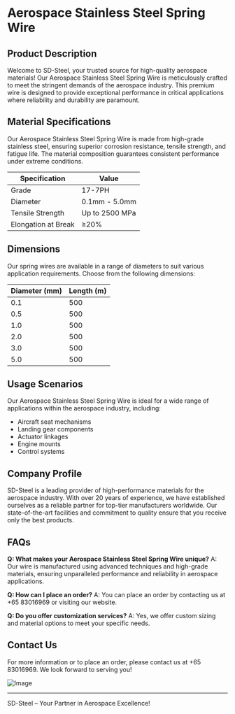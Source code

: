 # Aerospace Stainless Steel Spring Wire

## Product Description

Welcome to SD-Steel, your trusted source for high-quality aerospace materials! Our Aerospace Stainless Steel Spring Wire is meticulously crafted to meet the stringent demands of the aerospace industry. This premium wire is designed to provide exceptional performance in critical applications where reliability and durability are paramount.

## Material Specifications

Our Aerospace Stainless Steel Spring Wire is made from high-grade stainless steel, ensuring superior corrosion resistance, tensile strength, and fatigue life. The material composition guarantees consistent performance under extreme conditions.

| Specification | Value |
|---------------|-------|
| Grade         | 17-7PH |
| Diameter      | 0.1mm - 5.0mm |
| Tensile Strength | Up to 2500 MPa |
| Elongation at Break | ≥20% |

## Dimensions

Our spring wires are available in a range of diameters to suit various application requirements. Choose from the following dimensions:

| Diameter (mm) | Length (m) |
|---------------|------------|
| 0.1            | 500        |
| 0.5            | 500        |
| 1.0            | 500        |
| 2.0            | 500        |
| 3.0            | 500        |
| 5.0            | 500        |

## Usage Scenarios

Our Aerospace Stainless Steel Spring Wire is ideal for a wide range of applications within the aerospace industry, including:

- Aircraft seat mechanisms
- Landing gear components
- Actuator linkages
- Engine mounts
- Control systems

## Company Profile

SD-Steel is a leading provider of high-performance materials for the aerospace industry. With over 20 years of experience, we have established ourselves as a reliable partner for top-tier manufacturers worldwide. Our state-of-the-art facilities and commitment to quality ensure that you receive only the best products.

## FAQs

**Q: What makes your Aerospace Stainless Steel Spring Wire unique?**
A: Our wire is manufactured using advanced techniques and high-grade materials, ensuring unparalleled performance and reliability in aerospace applications.

**Q: How can I place an order?**
A: You can place an order by contacting us at +65 83016969 or visiting our website.

**Q: Do you offer customization services?**
A: Yes, we offer custom sizing and material options to meet your specific needs.

## Contact Us

For more information or to place an order, please contact us at +65 83016969. We look forward to serving you!

![Image](https://github.com/user-attachments/assets/2567258e-e124-4816-932d-1809bd27ef0b)

---

SD-Steel – Your Partner in Aerospace Excellence!